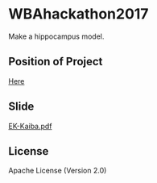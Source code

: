 # WBAhackathon2017
Make a hippocampus model.
## Position of Project
[Here](https://github.com/EK-Kaiba/hackathon-2017-sample/tree/feature/ripple_tmp)
## Slide
[EK-Kaiba.pdf](https://github.com/EK-Kaiba/WBAhackathon2017/blob/master/EK-Kaiba.pdf)
## License
Apache License (Version 2.0)
